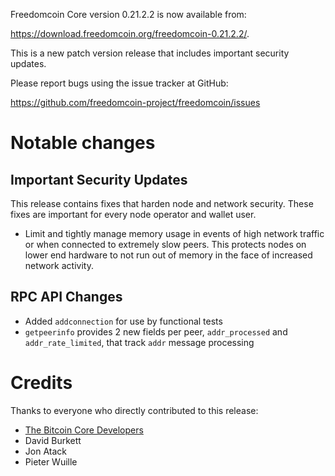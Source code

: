 Freedomcoin Core version 0.21.2.2 is now available from:

 <https://download.freedomcoin.org/freedomcoin-0.21.2.2/>.

This is a new patch version release that includes important security updates.

Please report bugs using the issue tracker at GitHub:

  <https://github.com/freedomcoin-project/freedomcoin/issues>

Notable changes
===============

Important Security Updates
--------------------------

This release contains fixes that harden node and network security. These fixes are important for every node operator and wallet user.

- Limit and tightly manage memory usage in events of high network traffic or when connected to extremely slow peers.
This protects nodes on lower end hardware to not run out of memory in the face of increased network activity.

RPC API Changes
---------------

* Added `addconnection` for use by functional tests
* `getpeerinfo` provides 2 new fields per peer, `addr_processed` and `addr_rate_limited`, that track `addr` message processing


Credits
=======

Thanks to everyone who directly contributed to this release:

- [The Bitcoin Core Developers](https://github.com/bitcoin/bitcoin/tree/master/doc/release-notes)
- David Burkett
- Jon Atack
- Pieter Wuille